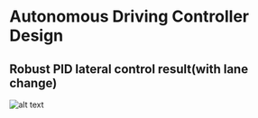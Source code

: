 # Autonomous Driving Controller Design
## Robust PID lateral control result(with lane change)
![alt text](./imgs/lateral_lc.gif)
